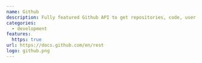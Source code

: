 ```yaml
---
name: Github
description: Fully featured Github API to get repositories, code, user info and lots more!
categories:
  - development
features:
  https: true
url: https://docs.github.com/en/rest
logo: github.png
---
```

